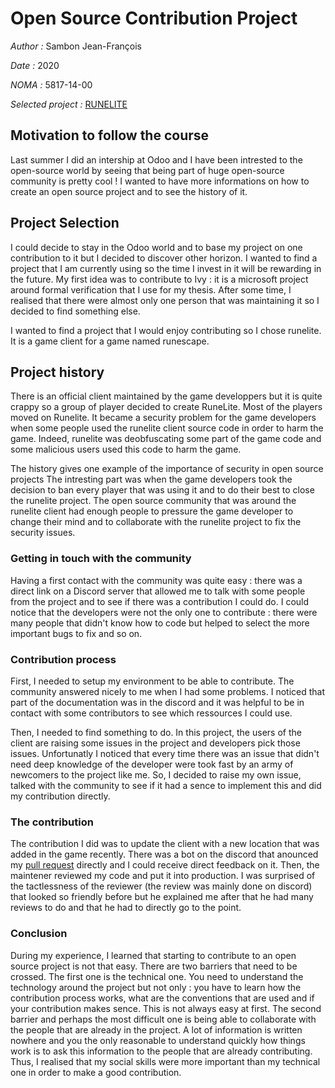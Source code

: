 # Open Source Contribution Project
*Author :* Sambon Jean-François

*Date :* 2020

*NOMA :* 5817-14-00

*Selected project :* [RUNELITE](https://github.com/runelite)


## Motivation to follow the course

Last summer I did an intership at Odoo and I have been intrested to the open-source world by seeing that being part of huge open-source community is pretty cool ! I wanted to have more informations on how to create an open source project and to see the history of it.

## Project Selection

I could decide to stay in the Odoo world and to base my project on one contribution to it but I decided to discover other horizon. I wanted to find a project that I am currently using so the time I invest in it will be rewarding in the future. My first idea was to contribute to Ivy : it is a microsoft project around formal verification that I use for my thesis. After some time, I realised that there were almost only one person that was maintaining it so I decided to find something else.

I wanted to find a project that I would enjoy contributing so I chose runelite. It is a game client for a game named runescape. 

## Project history

There is an official client maintained by the game developpers but it is quite crappy so a group of player decided to create RuneLite. Most of the players moved on Runelite. It became a security problem for the game developers when some people used the runelite client source code in order to harm the game. Indeed, runelite was deobfuscating some part of the game code and some malicious users used this code to harm the game.

The history gives one example of the importance of security in open source projects The intresting part was when the game developers took the decision to  ban every player that was using it and to do their best to close the runelite project. The open source community that was around the runelite client had enough people to pressure the game developer to change their mind and to collaborate with the runelite project to fix the security issues. 

### Getting in touch with the community

Having a first contact with the community was quite easy : there was a direct link on a Discord server that allowed me to talk with some people from the project and to see if there was a contribution I could do. I could notice that the developers were not the only one to contribute : there were many people that didn't know how to code but helped to select the more important bugs to fix and so on.


### Contribution process 

First, I needed to setup my environment to be able to contribute. The community answered nicely to me when I had some problems. I noticed that part of the documentation was in the discord and it was helpful to be in contact with some contributors to see which ressources I could use.

Then, I needed to find something to do. In this project, the users of the client are raising some issues in the project and developers pick those issues. Unfortunatly I noticed that every time there was an issue that didn't need deep knowledge of the developer were took fast by an army of newcomers to the project like me. So, I decided to raise my own issue, talked with the community to see if it had a sence to implement this and did my contribution directly.

### The contribution

The contribution I did  was to update the client with a new location that was added in the game recently. There was a bot on the discord that anounced my [pull request](https://github.com/runelite/runelite/pull/12865) directly and I could receive direct feedback on it. Then, the maintener reviewed my code and put it into production. I was surprised of the tactlessness of the reviewer (the review was mainly done on discord) that looked so friendly before but he explained me after that he had many reviews to do and that he had to directly go to the point.

### Conclusion 

During my experience, I learned that starting to contribute to an open source project is not that easy. There are two barriers that need to be crossed. The first one is the technical one. You need to understand the technology around the project but not only : you have to learn how the contribution process works, what are the conventions that are used and if your contribution makes sence. This is not always easy at first. The second barrier and perhaps the most difficult one is being able to collaborate with the people that are already in the project. A lot of information is written nowhere and you the only reasonable to understand quickly how things work is to ask this information to the people that are already contributing. Thus, I realised that my social skills were more important than my technical one in order to make a good contribution.